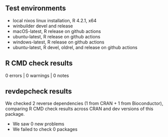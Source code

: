 ## Test environments

* local nixos linux installation, R 4.2.1, x64
* winbuilder devel and release
* macOS-latest, R release on github actions
* ubuntu-latest, R release on github actions
* windows-latest, R release on github actions
* ubuntu-latest, R devel, oldrel, and release on github actions

## R CMD check results

0 errors | 0 warnings | 0 notes

## revdepcheck results

We checked 2 reverse dependencies (1 from CRAN + 1 from Bioconductor), comparing R CMD check results
 across CRAN and dev versions of this package.

 * We saw 0 new problems
 * We failed to check 0 packages
